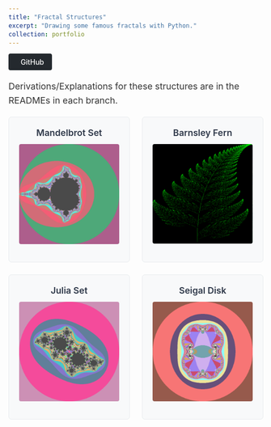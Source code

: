 ```yaml
---
title: "Fractal Structures"
excerpt: "Drawing some famous fractals with Python."
collection: portfolio
---
```


<style>
.project__buttons {
    display: flex;
    gap: 1rem;
    margin-bottom: 1rem;
}

.btn {
    display: inline-flex;
    align-items: center;
    padding: 0.5rem 1rem;
    border-radius: 4px;
    font-weight: 500;
    transition: all 0.2s ease;
}

.btn--github {
    background-color: #24292e;
    color: white;
}

.btn:hover {
    opacity: 0.9;
    transform: translateY(-1px);
}

.btn i {
    margin-right: 0.5rem;
}

.project__summary {
    font-size: 1.1rem;
    line-height: 1.6;
    color: #333;
}

.methods-grid {
    display: grid;
    grid-template-columns: repeat(2, 1fr);
    gap: 1.5rem;
}

.method-card {
    background: #f8f9fa;
    padding: 1.25rem;
    border-radius: 6px;
    border: 1px solid #e9ecef;
}

.method-card h4 {
    color: #2d3748;
    margin: 0 0 0.75rem 0;
    font-size: 1.1rem;
    font-weight: 600;
    text-align: center;
}

.method-card p {
    margin: 0;
    color: #4a5568;
    font-size: 0.95rem;
    line-height: 1.5;
}

.method-card img {
    width: 100%;
    height: auto;
    border-radius: 4px;
    margin-bottom: 0.75rem;
    transition: transform 0.2s ease;
}

.method-card a:hover img {
    transform: scale(1.02);
}
</style>

<div class="project__buttons">
    <a href="https://github.com/rishikeshbadari/fractals" class="btn btn--github" title="View on GitHub" style="text-decoration: none;">
        <i class="fab fa-github" aria-hidden="true"></i><span>GitHub</span>
    </a>
</div>

<div class="project__summary">
    <p>Derivations/Explanations for these structures are in the READMEs in each branch.</p>
</div>

<div class="methods-grid">
    <div class="method-card">
        <h4>Mandelbrot Set</h4>
        <a href="https://github.com/rishikeshbadari/fractals/blob/mandelbrot/README.md">
            <img src="/images/mandelbrot.png" alt="Mandelbrot Set Fractal">
        </a>
    </div>
    <div class="method-card">
        <h4>Barnsley Fern</h4>
        <a href="https://github.com/rishikeshbadari/fractals/blob/barnsley-fern/README.md">
            <img src="/images/barnsley-fern.png" alt="Barnsley Fern Fractal">
        </a>
    </div>
    <div class="method-card">
        <h4>Julia Set</h4>
        <a href="https://github.com/rishikeshbadari/fractals/blob/julia/README.md">
            <img src="/images/julia.png" alt="Julia Set Fractal">
        </a>
    </div>
    <div class="method-card">
        <h4>Seigal Disk</h4>
        <a href="https://github.com/rishikeshbadari/fractals/blob/julia/README.md">
            <img src="/images/seigal-disk.png" alt="Seigal Disk Fractal">
        </a>
    </div>
</div>